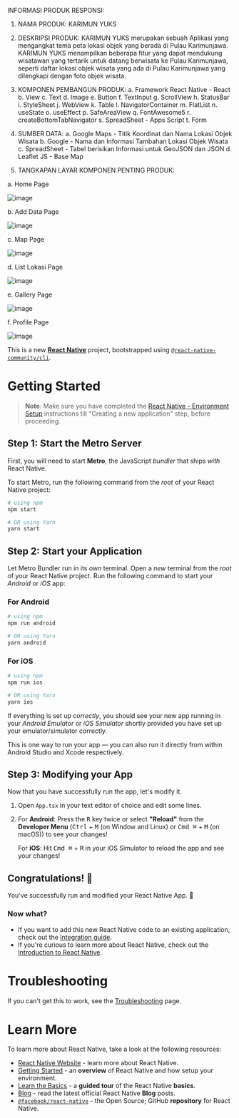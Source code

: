 INFORMASI PRODUK RESPONSI:

1. NAMA PRODUK: KARIMUN YUKS
   
2. DESKRIPSI PRODUK: KARIMUN YUKS merupakan sebuah Aplikasi yang mengangkat tema peta lokasi 
   objek yang berada di Pulau Karimunjawa. KARIMUN YUKS menampilkan beberapa fitur yang dapat 
   mendukung wisatawan yang tertarik untuk datang berwisata ke Pulau Karimunjawa, seperti 
   daftar lokasi objek wisata yang ada di Pulau Karimunjawa yang dilengkapi dengan foto objek 
   wisata.
   
3. KOMPONEN PEMBANGUN PRODUK: 
   a. Framework React Native - React
   b. View
   c. Text
   d. Image
   e. Button
   f. TextInput
   g. ScrollView
   h. StatusBar
   i. StyleSheet
   j. WebView
   k. Table
   l. NavigatorContainer
   m. FlatList
   n. useState
   o. useEffect
   p. SafeAreaView
   q. FontAwesome5
   r. createBottomTabNavigator
   s. SpreadSheet - Apps Script
   t. Form
   
4. SUMBER DATA:
   a. Google Maps - Titik Koordinat dan Nama Lokasi Objek Wisata
   b. Google - Nama dan Informasi Tambahan Lokasi Objek Wisata
   c. SpreadSheet - Tabel berisikan Informasi untuk GeoJSON dan JSON
   d. Leaflet JS - Base Map
   
5. TANGKAPAN LAYAR KOMPONEN PENTING PRODUK:
   
a. Home Page

![image](https://github.com/anisafir/KarimunYuks_PGPBL/assets/110833201/bc8278be-1926-47e8-97f7-dd7446db971a)
   
b. Add Data Page

![image](https://github.com/anisafir/KarimunYuks_PGPBL/assets/110833201/aa9ca495-2d08-4729-a74c-d50a5faa707e)
   
c. Map Page

![image](https://github.com/anisafir/KarimunYuks_PGPBL/assets/110833201/f109d418-c8b6-4c5b-b47a-9ad47517a988)
   
d. List Lokasi Page

![image](https://github.com/anisafir/KarimunYuks_PGPBL/assets/110833201/fb4dba2a-aa47-48ff-a61f-dc7f1ee83107)
   
e. Gallery Page
   
![image](https://github.com/anisafir/KarimunYuks_PGPBL/assets/110833201/74528056-bde8-42e5-b7d6-89f11b75eb17)
   
f. Profile Page
   
![image](https://github.com/anisafir/KarimunYuks_PGPBL/assets/110833201/558f99ea-e2e6-4a9f-b866-b2faf7cafff1)
   

This is a new [**React Native**](https://reactnative.dev) project, bootstrapped using [`@react-native-community/cli`](https://github.com/react-native-community/cli).

# Getting Started

>**Note**: Make sure you have completed the [React Native - Environment Setup](https://reactnative.dev/docs/environment-setup) instructions till "Creating a new application" step, before proceeding.

## Step 1: Start the Metro Server

First, you will need to start **Metro**, the JavaScript _bundler_ that ships _with_ React Native.

To start Metro, run the following command from the _root_ of your React Native project:

```bash
# using npm
npm start

# OR using Yarn
yarn start
```

## Step 2: Start your Application

Let Metro Bundler run in its _own_ terminal. Open a _new_ terminal from the _root_ of your React Native project. Run the following command to start your _Android_ or _iOS_ app:

### For Android

```bash
# using npm
npm run android

# OR using Yarn
yarn android
```

### For iOS

```bash
# using npm
npm run ios

# OR using Yarn
yarn ios
```

If everything is set up _correctly_, you should see your new app running in your _Android Emulator_ or _iOS Simulator_ shortly provided you have set up your emulator/simulator correctly.

This is one way to run your app — you can also run it directly from within Android Studio and Xcode respectively.

## Step 3: Modifying your App

Now that you have successfully run the app, let's modify it.

1. Open `App.tsx` in your text editor of choice and edit some lines.
2. For **Android**: Press the <kbd>R</kbd> key twice or select **"Reload"** from the **Developer Menu** (<kbd>Ctrl</kbd> + <kbd>M</kbd> (on Window and Linux) or <kbd>Cmd ⌘</kbd> + <kbd>M</kbd> (on macOS)) to see your changes!

   For **iOS**: Hit <kbd>Cmd ⌘</kbd> + <kbd>R</kbd> in your iOS Simulator to reload the app and see your changes!

## Congratulations! :tada:

You've successfully run and modified your React Native App. :partying_face:

### Now what?

- If you want to add this new React Native code to an existing application, check out the [Integration guide](https://reactnative.dev/docs/integration-with-existing-apps).
- If you're curious to learn more about React Native, check out the [Introduction to React Native](https://reactnative.dev/docs/getting-started).

# Troubleshooting

If you can't get this to work, see the [Troubleshooting](https://reactnative.dev/docs/troubleshooting) page.

# Learn More

To learn more about React Native, take a look at the following resources:

- [React Native Website](https://reactnative.dev) - learn more about React Native.
- [Getting Started](https://reactnative.dev/docs/environment-setup) - an **overview** of React Native and how setup your environment.
- [Learn the Basics](https://reactnative.dev/docs/getting-started) - a **guided tour** of the React Native **basics**.
- [Blog](https://reactnative.dev/blog) - read the latest official React Native **Blog** posts.
- [`@facebook/react-native`](https://github.com/facebook/react-native) - the Open Source; GitHub **repository** for React Native.
